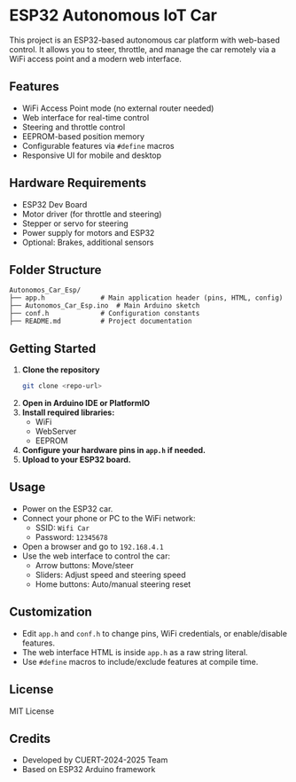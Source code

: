 # ESP32 Autonomous IoT Car

This project is an ESP32-based autonomous car platform with web-based control. It allows you to steer, throttle, and manage the car remotely via a WiFi access point and a modern web interface.

## Features
- WiFi Access Point mode (no external router needed)
- Web interface for real-time control
- Steering and throttle control
- EEPROM-based position memory
- Configurable features via `#define` macros
- Responsive UI for mobile and desktop

## Hardware Requirements
- ESP32 Dev Board
- Motor driver (for throttle and steering)
- Stepper or servo for steering
- Power supply for motors and ESP32
- Optional: Brakes, additional sensors

## Folder Structure
```
Autonomos_Car_Esp/
├── app.h              # Main application header (pins, HTML, config)
├── Autonomos_Car_Esp.ino  # Main Arduino sketch
├── conf.h             # Configuration constants
├── README.md          # Project documentation
```

## Getting Started
1. **Clone the repository**
   ```sh
   git clone <repo-url>
   ```
2. **Open in Arduino IDE or PlatformIO**
3. **Install required libraries:**
   - WiFi
   - WebServer
   - EEPROM
4. **Configure your hardware pins in `app.h` if needed.**
5. **Upload to your ESP32 board.**

## Usage
- Power on the ESP32 car.
- Connect your phone or PC to the WiFi network:
  - SSID: `Wifi Car`
  - Password: `12345678`
- Open a browser and go to `192.168.4.1`
- Use the web interface to control the car:
  - Arrow buttons: Move/steer
  - Sliders: Adjust speed and steering speed
  - Home buttons: Auto/manual steering reset

## Customization
- Edit `app.h` and `conf.h` to change pins, WiFi credentials, or enable/disable features.
- The web interface HTML is inside `app.h` as a raw string literal.
- Use `#define` macros to include/exclude features at compile time.

## License
MIT License

## Credits
- Developed by CUERT-2024-2025 Team
- Based on ESP32 Arduino framework
